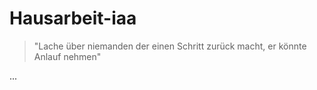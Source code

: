 # Hausarbeit-iaa

> "Lache über niemanden der einen Schritt zurück macht, er könnte Anlauf nehmen"

...
